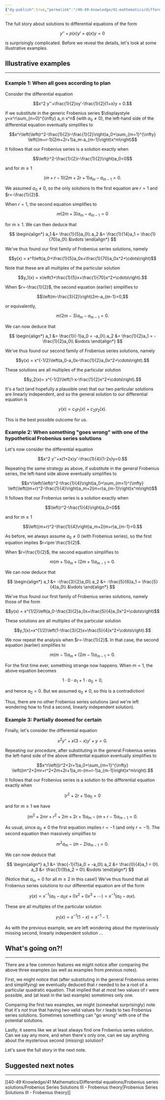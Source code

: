 ```yaml
---
{"dg-publish":true,"permalink":"/40-49-knowledge/41-mathematics/differential-equations/frobenius-series-solutions/frobenius-series-solutions-ii-some-illustrative-examples/","tags":["differential_equations"],"updated":"2025-07-30T15:30:01-07:00"}
---
```


The full story about solutions to differential equations of the form

$$y''+p(x)y'+q(x)y=0$$

is surprisingly complicated. Before we reveal the details, let's look at some illustrative examples.

## Illustrative examples
---

### Example 1: When all goes according to plan

Consider the differential equation

$$x^2 y''+\frac{1}{2}xy'-\frac{1}{2}(1+x)y = 0.$$

If we substitute in the generic Frobenius series $\displaystyle y=x^r\sum_{n=0}^{\infty} a_n x^n$ (with $a_0\neq 0$), the left-hand side of the differential equation eventually simplifies to

$$x^r\left(\left(r^2-\frac{1}{2}r-\frac{1}{2}\right)a_0+\sum_{m=1}^{\infty} \left((m+r-1)(2m+2r+1)a_m-a_{m-1}\right)x^m\right)$$

It follows that our Frobenius series is a solution exactly when

$$\left(r^2-\frac{1}{2}r-\frac{1}{2}\right)a_0=0$$

and for $m\geq 1$

$$(m+r-1)(2m+2r+1)a_m-a_{m-1}=0.$$

We assumed $a_0\neq 0$, so the only solutions to the first equation are $r=1$ and $r=-\frac{1}{2}$.

When $r=1$, the second equation simplifies to

$$m(2m+3)a_m-a_{m-1}=0$$

for $m\geq 1$. We can then deduce that

$$
\begin{align*}
a_1 &= \frac{1}{5}a_0\\
a_2 &= \frac{1}{14}a_1  = \frac{1}{70}a_0\\
&\vdots
\end{align*}
$$

We've thus found our first family of Frobenius series solutions, namely

$$y(x) = x^1\left(a_0+\frac{1}{5}a_0x+\frac{1}{70}a_0x^2+\cdots\right)$$

Note that these are all multiples of the particular solution

$$y_1(x) = x\left(1+\frac{1}{5}x+\frac{1}{70}x^2+\cdots\right).$$

When $r=-\frac{1}{2}$, the second equation (earlier) simplifies to

$$\left(m-\frac{3}{2}\right)2m-a_{m-1}=0,$$

or equivalently,

$$m(2m-3)a_m - a_{m-1}=0.$$

We can now deduce that

$$
\begin{align*}
a_1 &= \frac{1}{-1}a_0 = -a_0\\
a_2 &= \frac{1}{2}a_1 = -\frac{1}{2}a_0\\
&\vdots
\end{align*}
$$

We've thus found our second family of Frobenius series solutions, namely

$$y(x) = x^{-1/2}\left(a_0-a_0x-\frac{1}{2}a_0x^2+\cdots\right).$$

These solutions are all multiples of the particular solution

$$y_2(x)= x^{-1/2}\left(1-x-\frac{1}{2}x^2+\cdots\right).$$

It's a fact (and hopefully a plausible one) that our two particular solutions are linearly independent, and so the general solution to our differential equation is

$$y(x) = c_1y_1(x)+c_2 y_2(x).$$

This is the best possible outcome for us.

### Example 2: When something "goes wrong" with one of the hypothetical Frobenius series solutions

Let's now consider the differential equation

$$x^2 y''+x(1+2x)y'-\frac{1}{4}(1-2x)y=0.$$

Repeating the same strategy as above, if substitute in the general Frobenius series, the left-hand side above eventually simplifies to

$$x^r\left(\left(r^2-\frac{1}{4}\right)a_0+\sum_{m=1}^{\infty} \left(\left((m+r)^2-\frac{1}{4}\right)a_m+2(m+r)a_{m-1}\right)x^m\right)$$

It follows that our Frobenius series is a solution exactly when

$$\left(r^2-\frac{1}{4}\right)a_0=0$$

and for $m\geq 1$

$$\left((m+r)^2-\frac{1}{4}\right)a_m+2(m+r)a_{m-1}=0.$$

As before, we always assume $a_0\neq 0$ (with Frobenius series), so the first equation implies $r=\pm \frac{1}{2}$.

When $r=\frac{1}{2}$, the second equation simplifies to

$$m(m+1)a_m+(2m+1)a_{m-1}=0.$$

We can now deduce that

$$
\begin{align*}
a_1 &= -\frac{3}{2}a_0\\
a_2 &= -\frac{5}{6}a_1 = \frac{5}{4}a_0\\
&\vdots
\end{align*}
$$

We've thus found our first family of Frobenius series solutions, namely those of the form

$$y(x) = x^{1/2}\left(a_0-\frac{3}{2}a_0x+\frac{5}{4}a_0x^2+\cdots\right)$$

These solutions are all multiples of the particular solution

$$y_1(x)=x^{1/2}\left(1-\frac{3}{2}x+\frac{5}{4}x^2+\cdots\right).$$

We now repeat the analysis when $r=-\frac{1}{2}$. In that case, the second equation (earlier) simplifies to

$$m(m-1)a_m+(2m-1)a_{m-1}=0.$$

For the first time ever, something strange now happens. When $m=1$, the above equation becomes

$$1\cdot 0 \cdot a_1 + 1\cdot a_0 = 0,$$

and hence $a_0=0$. But we assumed $a_0\neq 0$, so this is a contradiction!

Thus, there are no other Frobenius series solutions (and we're left wondering how to find a second, linearly independent solution).

### Example 3: Partially doomed for certain

Finally, let's consider the differential equation

$$x^2 y''+x(3-x)y'+y=0.$$

Repeating our procedure, after substituting in the general Frobenius series the left-hand side of the above differential equation eventually simplifies to

$$x^r\left((r^2+2r+1)a_0+\sum_{m=1}^{\infty} \left((m^2+2mr+r^2+2m+2r+1)a_m-(m+r-1)a_{m-1}\right)x^m\right).$$

It follows that our Frobenius series is a solution to the differential equation exactly when

$$(r^2+2r+1)a_0=0$$

and for $m\geq 1$ we have

$$(m^2+2mr+r^2+2m+2r+1)a_m-(m+r-1)a_{m-1}=0.$$

As usual, since $a_0\neq 0$ the first equation implies $r=-1$ (and only $r=-1$). The second equation then massively simplifies to

$$m^2a_m-(m-2)a_{m-1}=0.$$

We can now deduce that

$$
\begin{align*}
a_1 &= \frac{-1}{1}a_0 = -a_0\\
a_2 &= \frac{0}{4}a_1 = 0\\
a_3 &= \frac{1}{9}a_2 = 0\\
&\vdots
\end{align*}
$$

(Notice that $a_m=0$ for all $m\geq 2$ in this case!) We've thus found that all Frobenius series solutions to our differential equation are of the form

$$y(x) = x^{-1}(a_0-a_0x+0x^2+0x^3+\cdots) = x^{-1}(a_0-a_1x).$$

These are all multiples of the particular solution

$$y_1(x)=x^{-1}(1-x) = x^{-1}-1.$$

As with the previous example, we are left wondering about the mysteriously missing second, linearly independent solution ...

## What's going on?!
---

There are a few common features we might notice after comparing the above three examples (as well as examples from previous notes).

First, we might notice that (after substituting in the general Frobenius series and simplifying) we eventually deduced that $r$ needed to be a root of a particular quadratic equation. That implied that at most two values of $r$ were possible, and (at least in the last example) sometimes only one.

Comparing the first two examples, we might (somewhat surprisingly) note that it's *not* true that having two valid values for $r$ leads to two Frobenius series solutions. Sometimes something can "go wrong" with one of the potential solutions.

Lastly, it seems like we at least always find one Frobenius series solution. Can we say any more, and when there's only one, can we say anything about the mysterious second (missing) solution?

Let's save the full story in the next note.

## Suggested next notes
---

[[40-49 Knowledge/41 Mathematics/Differential equations/Frobenius series solutions/Frobenius Series Solutions III - Frobenius theory\|Frobenius Series Solutions III - Frobenius theory]]